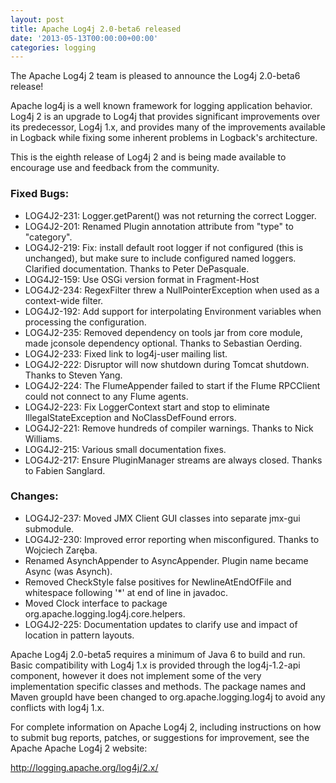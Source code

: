 ```yaml
---
layout: post
title: Apache Log4j 2.0-beta6 released
date: '2013-05-13T00:00:00+00:00'
categories: logging
---
```

<p>The Apache Log4j 2 team is pleased to announce the Log4j 2.0-beta6 release!</p>

<p>Apache log4j is a well known framework for logging application behavior. Log4j 2 is an upgrade to
Log4j that provides significant improvements over its predecessor, Log4j 1.x, and provides
many of the improvements available in Logback while fixing some inherent problems in Logback's
architecture.</p>

<p>This is the eighth release of Log4j 2 and is being made available to encourage use and feedback from the community.</p>

<h3>Fixed Bugs:</h3>
<ul>
<li>LOG4J2-231:  Logger.getParent() was not returning the correct Logger.</li>
<li>LOG4J2-201:  Renamed Plugin annotation attribute from "type" to "category".</li>
<li>LOG4J2-219:  Fix: install default root logger if not configured (this is unchanged),
        but make sure to include configured named loggers. Clarified documentation. Thanks to Peter DePasquale.</li>
<li>LOG4J2-159:  Use OSGi version format in Fragment-Host</li>
<li>LOG4J2-234:  RegexFilter threw a NullPointerException when used as a context-wide filter.</li>
<li>LOG4J2-192:  Add support for interpolating Environment variables when processing the configuration.</li>
<li>LOG4J2-235:  Removed dependency on tools jar from core module, made jconsole dependency optional. Thanks to Sebastian Oerding.</li>
<li>LOG4J2-233:  Fixed link to log4j-user mailing list.</li>
<li>LOG4J2-222:  Disruptor will now shutdown during Tomcat shutdown. Thanks to Steven Yang.</li>
<li>LOG4J2-224:  The FlumeAppender failed to start if the Flume RPCClient could not connect to any Flume agents.</li>
<li>LOG4J2-223:  Fix LoggerContext start and stop to eliminate IllegalStateException and NoClassDefFound errors.</li>
<li>LOG4J2-221:  Remove hundreds of compiler warnings. Thanks to Nick Williams.</li>
<li>LOG4J2-215:  Various small documentation fixes.</li>
<li>LOG4J2-217:  Ensure PluginManager streams are always closed. Thanks to Fabien Sanglard.</li>
</ul>


<h3>Changes:</h3>

<ul>
<li>LOG4J2-237:  Moved JMX Client GUI classes into separate jmx-gui submodule.</li>
<li>LOG4J2-230:  Improved error reporting when misconfigured. Thanks to Wojciech Zaręba.</li>
<li>Renamed AsynchAppender to AsyncAppender. Plugin name became Async (was Asynch).</li>
<li>Removed CheckStyle false positives for NewlineAtEndOfFile and whitespace following '*' at end of line in javadoc.</li>
<li>Moved Clock interface to package org.apache.logging.log4j.core.helpers.</li>
<li>LOG4J2-225:  Documentation updates to clarify use and impact of location in pattern layouts.</li>
</ul>

<p>Apache Log4j 2.0-beta5 requires a minimum of Java 6 to build and run. Basic compatibility with
Log4j 1.x is provided through the log4j-1.2-api component, however it does not implement some of the
very implementation specific classes and methods. The package names and Maven groupId have been changed to
org.apache.logging.log4j to avoid any conflicts with log4j 1.x.</p>

<p>For complete information on Apache Log4j 2, including instructions on how to submit bug reports,
patches, or suggestions for improvement, see the Apache Apache Log4j 2 website:</p>

<a href="http://logging.apache.org/log4j/2.x/">http://logging.apache.org/log4j/2.x/</a>
